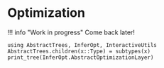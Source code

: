 # Optimization

!!! info "Work in progress"
    Come back later!

```@example
using AbstractTrees, InferOpt, InteractiveUtils
AbstractTrees.children(x::Type) = subtypes(x)
print_tree(InferOpt.AbstractOptimizationLayer)
```